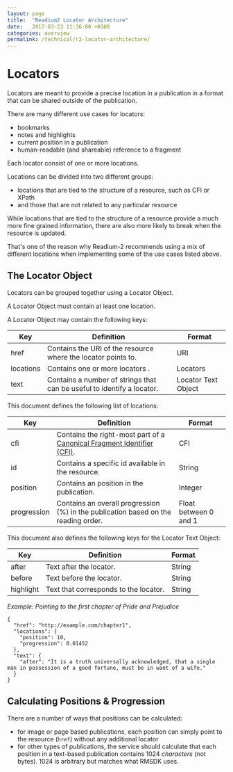 ```yaml
---
layout: page
title:  "Readium2 Locator Architecture"
date:   2017-03-23 11:36:00 +0100
categories: overview
permalink: /technical/r2-locator-architecture/
---
```


# Locators

Locators are meant to provide a precise location in a publication in a format that can be shared outside of the publication.

There are many different use cases for locators:

* bookmarks
* notes and highlights
* current position in a publication
* human-readable (and shareable) reference to a fragment

Each locator consist of one or more locations.

Locations can be divided into two different groups:

* locations that are tied to the structure of a resource, such as CFI or XPath
* and those that are not related to any particular resource

While locations that are tied to the structure of a resource provide a much more fine grained information, there are also more likely to break when the resource is updated.

That's one of the reason why Readium-2 recommends using a mix of different locations when implementing some of the use cases listed above.


## The Locator Object

Locators can be grouped together using a Locator Object.

A Locator Object must contain at least one location.

A Locator Object may contain the following keys:

| Key  | Definition | Format |
| ---- | ---------- | ------ | 
| href  | Contains the URI of the resource where the locator points to. | URI |
| locations  | Contains one or more locators . | Locators |
| text  | Contains a number of strings that can be useful to identify a locator.  | Locator Text Object |

This document defines the following list of locations:

| Key  | Definition | Format |
| ---- | ---------- | ------ | 
| cfi  | Contains the right-most part of a [Canonical Fragment Identifier  (CFI)](http://www.idpf.org/epub/linking/cfi/epub-cfi.html).  | CFI |
| id  | Contains a specific id available in the resource.  | String |
| position  | Contains an position in the publication.  | Integer |
| progression  | Contains an overall progression (%) in the publication based on the reading order.  | Float between 0 and 1 |

This document also defines the following keys for the Locator Text Object:

| Key  | Definition | Format |
| ---- | ---------- | ------ | 
| after  | Text after the locator.| String |
| before  | Text before the locator.  | String |
| highlight  | Text that corresponds to the locator.  | String |

*Example: Pointing to the first chapter of Pride and Prejudice*

```
{
  "href": "http://example.com/chapter1",
  "locations": {
    "position": 10,
    "progression": 0.01452
  },
  "text": {
    "after": "It is a truth universally acknowledged, that a single man in possession of a good fortune, must be in want of a wife."
  }
}
```

## Calculating Positions & Progression


There are a number of ways that positions can be calculated:

* for image or page based publications, each position can simply point to the resource (`href`) without any additional locator
* for other types of publications, the service should calculate that each position in a text-based publication contains 1024 _characters_ (not bytes). 1024 is arbitrary but matches what RMSDK uses.

